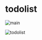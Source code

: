 # todolist



![main](https://user-images.githubusercontent.com/121140435/220216534-791f33b9-b9cc-485a-ba7e-06822ed06c99.PNG)


![todolist](https://user-images.githubusercontent.com/121140435/220216542-19401e1c-5a6c-44ff-8dc7-de15420975fb.PNG)
